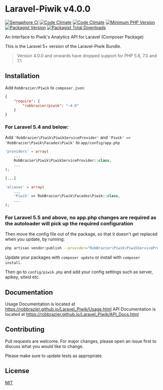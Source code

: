 # Laravel-Piwik v4.0.0

[![Semaphore CI](https://robbrazier.semaphoreci.com/badges/Laravel_Piwik.svg)](https://robbrazier.semaphoreci.com/projects/Laravel_Piwik)
[![Code Climate](https://badgen.net/codeclimate/maintainability/RobBrazier/Laravel_Piwik)](https://codeclimate.com/github/RobBrazier/Laravel_Piwik)
[![Code Climate](https://badgen.net/codeclimate/coverage/RobBrazier/Laravel_Piwik)](https://codeclimate.com/github/RobBrazier/Laravel_Piwik)
[![Minimum PHP Version](https://badgen.net/badge/PHP/>=7.3/8892BF)](https://php.net/)
[![Packagist Version](https://badgen.net/packagist/v/robbrazier/piwik)](https://packagist.org/packages/robbrazier/piwik)
[![Packagist Total Downloads](https://badgen.net/packagist/dt/robbrazier/piwik)](https://packagist.org/packages/robbrazier/piwik)

An Interface to Piwik's Analytics API for Laravel (Composer Package)

This is the Laravel 5+ version of the Laravel-Piwik Bundle.

> Version 4.0.0 and onwards have dropped support for PHP 5.6, 7.0 and 7.1

## Installation

Add `RobBrazier/Piwik` to `composer.json`:

```json
{
    "require": {
        "robbrazier/piwik": "~4.0"
    }
}
```
### For Laravel 5.4 and below:

Add `'RobBrazier\Piwik\PiwikServiceProvider'` and `'Piwik' => 'RobBrazier\Piwik\Facades\Piwik'`
to `app/config/app.php`

```php
'providers' = array(
    ...
    RobBrazier\Piwik\PiwikServiceProvider::class,
    ...
);

[...]

'aliases' = array(
    ...
    'Piwik' => RobBrazier\Piwik\Facades\Piwik::class,
    ...
);
```

### For Laravel 5.5 and above, no app.php changes are required as the autoloader will pick up the required configuration

Then move the config file out of the package, so that it doesn't get replaced
when you update, by running:

```bash
php artisan vendor:publish --provider="RobBrazier\Piwik\PiwikServiceProvider" --tag="config"
```

Update your packages with `composer update` or install with `composer install`.

Then go to `config/piwik.php` and add your config settings such as server,
apikey, siteid etc.

## Documentation

Usage Documentation is located at <https://robbrazier.github.io/Laravel_Piwik/Usage.html>
API Documentation is located at <https://robbrazier.github.io/Laravel_Piwik/API_Docs.html>

## Contributing

Pull requests are welcome. For major changes, please open an issue first
to discuss what you would like to change.

Please make sure to update tests as appropriate.

## License

[MIT](https://choosealicense.com/licenses/mit/)

